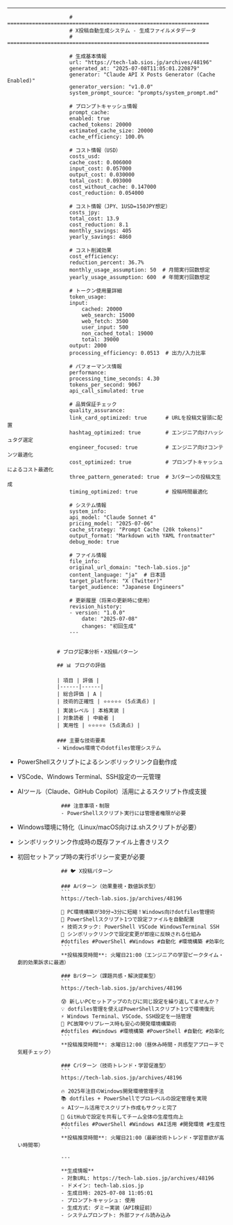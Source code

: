 ---
                        # =================================================================
                        # X投稿自動生成システム - 生成ファイルメタデータ
                        # =================================================================

                        # 生成基本情報
                        url: "https://tech-lab.sios.jp/archives/48196"
                        generated_at: "2025-07-08T11:05:01.220879"
                        generator: "Claude API X Posts Generator (Cache Enabled)"
                        generator_version: "v1.0.0"
                        system_prompt_source: "prompts/system_prompt.md"

                        # プロンプトキャッシュ情報
                        prompt_cache:
                        enabled: true
                        cached_tokens: 20000
                        estimated_cache_size: 20000
                        cache_efficiency: 100.0%

                        # コスト情報（USD）
                        costs_usd:
                        cache_cost: 0.006000
                        input_cost: 0.057000
                        output_cost: 0.030000
                        total_cost: 0.093000
                        cost_without_cache: 0.147000
                        cost_reduction: 0.054000

                        # コスト情報（JPY、1USD=150JPY想定）
                        costs_jpy:
                        total_cost: 13.9
                        cost_reduction: 8.1
                        monthly_savings: 405
                        yearly_savings: 4860

                        # コスト削減効果
                        cost_efficiency:
                        reduction_percent: 36.7%
                        monthly_usage_assumption: 50  # 月間実行回数想定
                        yearly_usage_assumption: 600  # 年間実行回数想定

                        # トークン使用量詳細
                        token_usage:
                        input:
                            cached: 20000
                            web_search: 15000
                            web_fetch: 3500
                            user_input: 500
                            non_cached_total: 19000
                            total: 39000
                        output: 2000
                        processing_efficiency: 0.0513  # 出力/入力比率

                        # パフォーマンス情報
                        performance:
                        processing_time_seconds: 4.30
                        tokens_per_second: 9067
                        api_call_simulated: true

                        # 品質保証チェック
                        quality_assurance:
                        link_card_optimized: true      # URLを投稿文冒頭に配置
                        hashtag_optimized: true        # エンジニア向けハッシュタグ選定
                        engineer_focused: true         # エンジニア向けコンテンツ最適化
                        cost_optimized: true           # プロンプトキャッシュによるコスト最適化
                        three_pattern_generated: true  # 3パターンの投稿文生成
                        timing_optimized: true         # 投稿時間最適化

                        # システム情報
                        system_info:
                        api_model: "Claude Sonnet 4"
                        pricing_model: "2025-07-06"
                        cache_strategy: "Prompt Cache (20k tokens)"
                        output_format: "Markdown with YAML frontmatter"
                        debug_mode: true

                        # ファイル情報
                        file_info:
                        original_url_domain: "tech-lab.sios.jp"
                        content_language: "ja"  # 日本語
                        target_platform: "X (Twitter)"
                        target_audience: "Japanese Engineers"

                        # 更新履歴（将来の更新時に使用）
                        revision_history:
                        - version: "1.0.0"
                            date: "2025-07-08"
                            changes: "初回生成"
                        ---

                        
                    # ブログ記事分析・X投稿パターン

                    ## 📊 ブログの評価

                    | 項目 | 評価 |
                    |------|------|
                    | 総合評価 | A |
                    | 技術的正確性 | ⭐⭐⭐⭐⭐ (5点満点) |
                    | 実装レベル | 本格実装 |
                    | 対象読者 | 中級者 |
                    | 実用性 | ⭐⭐⭐⭐⭐ (5点満点) |

                    ### 主要な技術要素
                    - Windows環境でのdotfiles管理システム
- PowerShellスクリプトによるシンボリックリンク自動作成
- VSCode、Windows Terminal、SSH設定の一元管理
- AIツール（Claude、GitHub Copilot）活用によるスクリプト作成支援

                    ### 注意事項・制限
                    - PowerShellスクリプト実行には管理者権限が必要
- Windows環境に特化（Linux/macOS向けは.shスクリプトが必要）
- シンボリックリンク作成時の既存ファイル上書きリスク
- 初回セットアップ時の実行ポリシー変更が必要

                    ## 🐦 X投稿パターン

                    ### Aパターン（効果重視・数値訴求型）
                    ```
                    https://tech-lab.sios.jp/archives/48196

                    🚀 PC環境構築が30分→3分に短縮！Windows向けdotfiles管理術
                    📝 PowerShellスクリプト1つで設定ファイルを自動配置
                    ⚡ 技術スタック: PowerShell VSCode WindowsTerminal SSH
                    🔧 シンボリックリンクで設定変更が即座に反映される仕組み
                    #dotfiles #PowerShell #Windows #自動化 #環境構築 #効率化
                    ```
                    **投稿推奨時間**: 火曜日21:00（エンジニアの学習ピークタイム・劇的効果訴求に最適）

                    ### Bパターン（課題共感・解決提案型）
                    ```
                    https://tech-lab.sios.jp/archives/48196

                    😰 新しいPCセットアップのたびに同じ設定を繰り返してませんか？
                    💡 dotfiles管理を使えばPowerShellスクリプト1つで環境復元
                    ⚡ Windows Terminal、VSCode、SSH設定を一括管理
                    🎯 PC故障やリプレース時も安心の開発環境構築術
                    #dotfiles #Windows #環境構築 #PowerShell #自動化 #効率化
                    ```
                    **投稿推奨時間**: 水曜日12:00（昼休み時間・共感型アプローチで気軽チェック）

                    ### Cパターン（技術トレンド・学習促進型）
                    ```
                    https://tech-lab.sios.jp/archives/48196

                    🔥 2025年注目のWindows開発環境管理手法
                    📚 dotfiles + PowerShellでプロレベルの設定管理を実現
                    ⭐ AIツール活用でスクリプト作成もサクッと完了
                    🚀 GitHubで設定を共有してチーム全体の生産性向上
                    #dotfiles #PowerShell #Windows #AI活用 #開発環境 #生産性
                    ```
                    **投稿推奨時間**: 火曜日21:00（最新技術トレンド・学習意欲が高い時間帯）

                    ---

                    **生成情報**
                    - 対象URL: https://tech-lab.sios.jp/archives/48196
                    - ドメイン: tech-lab.sios.jp
                    - 生成日時: 2025-07-08 11:05:01
                    - プロンプトキャッシュ: 使用
                    - 生成方式: ダミー実装（API検証前）
                    - システムプロンプト: 外部ファイル読み込み
                    